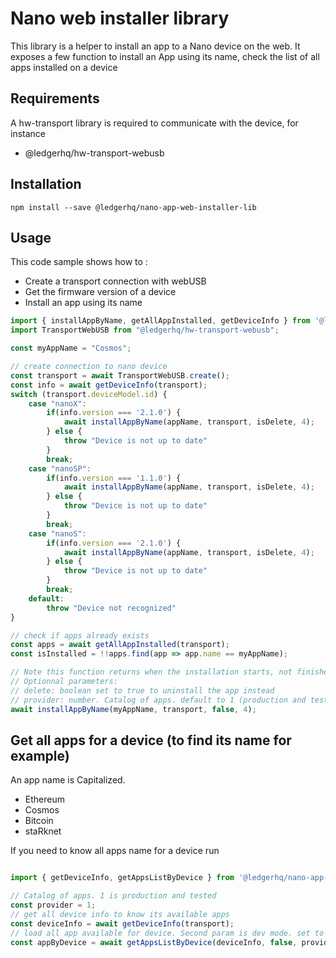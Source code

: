 # Nano web installer library

This library is a helper to install an app to a Nano device on the web.
It exposes a few function to install an App using its name, check the list of all apps installed on a device

## Requirements

A hw-transport library is required to communicate with the device, for instance

- @ledgerhq/hw-transport-webusb

## Installation

    npm install --save @ledgerhq/nano-app-web-installer-lib

## Usage

This code sample shows how to :
- Create a transport connection with webUSB
- Get the firmware version of a device
- Install an app using its name

```javascript
import { installAppByName, getAllAppInstalled, getDeviceInfo } from '@ledgerhq/nano-app-web-installer-lib';
import TransportWebUSB from "@ledgerhq/hw-transport-webusb";

const myAppName = "Cosmos";

// create connection to nano device
const transport = await TransportWebUSB.create();
const info = await getDeviceInfo(transport);
switch (transport.deviceModel.id) {
    case "nanoX":
        if(info.version === '2.1.0') {
            await installAppByName(appName, transport, isDelete, 4);
        } else {
            throw "Device is not up to date"
        }
        break;
    case "nanoSP":
        if(info.version === '1.1.0') {
            await installAppByName(appName, transport, isDelete, 4);
        } else {
            throw "Device is not up to date"
        }
        break;
    case "nanoS":
        if(info.version === '2.1.0') {
            await installAppByName(appName, transport, isDelete, 4);
        } else {
            throw "Device is not up to date"
        }
        break;
    default:
        throw "Device not recognized"
}

// check if apps already exists
const apps = await getAllAppInstalled(transport);
const isInstalled = !!apps.find(app => app.name == myAppName);

// Note this function returns when the installation starts, not finishes
// Optionnal parameters: 
// delete: boolean set to true to uninstall the app instead
// provider: number. Catalog of apps. default to 1 (production and tested)  
await installAppByName(myAppName, transport, false, 4);
```


## Get all apps for a device (to find its name for example)

An app name is Capitalized.
- Ethereum
- Cosmos
- Bitcoin
- staRknet

If you need to know all apps name for a device run 

```javascript

import { getDeviceInfo, getAppsListByDevice } from '@ledgerhq/nano-app-web-installer-lib';

// Catalog of apps. 1 is production and tested
const provider = 1;  
// get all device info to know its available apps
const deviceInfo = await getDeviceInfo(transport);
// load all app available for device. Second param is dev mode. set to false
const appByDevice = await getAppsListByDevice(deviceInfo, false, provider);
```
